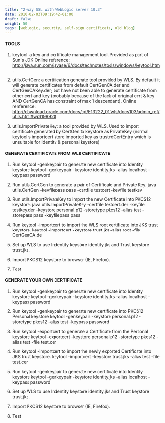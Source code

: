```yaml
---
title: "2-way SSL with WebLogic server 10.3"
date: 2010-02-03T09:19:42+01:00
draft: false
weight: 50
tags: [weblogic, security, self-sign certificate, old blog]
---
```


#### TOOLS

1. keytool: a key and certificate management tool. Provided as part of Sun's JDK Online reference: http://java.sun.com/javase/6/docs/technotes/tools/windows/keytool.htm.

2. utils.CertGen: a certification generate tool provided by WLS. By default it will generate certificates from default CertGenCA.der and CertGenCAKey.der; but have not been able to generate certificate from other cert and key (probably because of the lack of original cert & key AND CertGenCA has constraint of max 1 descendant). Online renference: http://download.oracle.com/docs/cd/E13222_01/wls/docs103/admin_ref/utils.html#wp1198920

3. utils.ImportPrivateKey: a tool provided by WLS. Used to import certificate generated by CertGen to keystore as PrivateKey (normal keytool's importcert store imported key as trustedCertEntry which is unsuitable for Identity & personal keystore)


#### GENERATE CERTIFICATE FROM WLS CERTIFICATE


1. Run keytool -genkeypair to generate new certificate into Identity keystore
keytool -genkeypair -keystore identity.jks -alias localhost -keypass password
 
2. Run utils.CertGen to generate a pair of Certificate and Private Key.
java utils.CertGen -keyfilepass pass -certfile testcert -keyfile testkey

3. Run utils.ImportPrivateKey to import the new Certificate into PKCS12 keystore.
java utils.ImportPrivateKey -certfile testcert.der -keyfile testkey.der -keystore personal.p12 -storetype pkcs12 -alias test -storepass pass -keyfilepass pass

4.  Run keytool -importcert to import the WLS root certificate into JKS trust keystore.
keytool -importcert -keystore trust.jks -alias root -file CertGenCA.de

5. Set up WLS to use Indentity keystore identity.jks and Trust keystore trust.jks.

6. Import PKCS12 keystore to browser (IE, Firefox).

7. Test


#### GENERATE YOUR OWN CERTIFICATE

1. Run keytool -genkeypair to generate new certificate into Identity keystore
keytool -genkeypair -keystore identity.jks -alias localhost -keypass password
 
2. Run keytool -genkeypair to generate new certificate into PKCS12 Personal keystore
keytool -genkeypair -keystore personal.p12 -storetype pkcs12 -alias test -keypass password

3. Run keytool -exportcert to generate a Certificate from the Personal keystore
keytool -exportcert -keystore personal.p12 -storetype pkcs12 -alias test -file test.cer


4.  Run keytool -importcert to import the newly exported Certificate into JKS trust keystore.
keytool -importcert -keystore trust.jks -alias test -file test.cer

4. Run keytool -genkeypair to generate new certificate into Identity keystore
keytool -genkeypair -keystore identity.jks -alias localhost -keypass password

5. Set up WLS to use Indentity keystore identity.jks and Trust keystore trust.jks.

6. Import PKCS12 keystore to browser (IE, Firefox).

7. Test